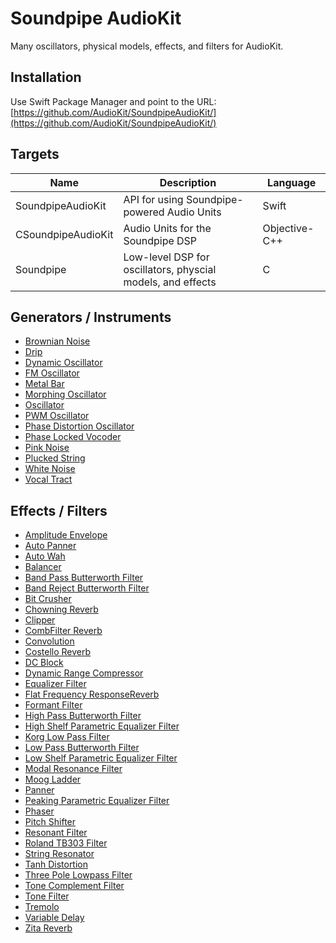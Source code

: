 # Soundpipe AudioKit

Many oscillators, physical models, effects, and filters for AudioKit. 

## Installation

Use Swift Package Manager and point to the URL: [https://github.com/AudioKit/SoundpipeAudioKit/](https://github.com/AudioKit/SoundpipeAudioKit/)

## Targets

| Name               | Description                                                 | Language      |
|--------------------|-------------------------------------------------------------|---------------|
| SoundpipeAudioKit  | API for using Soundpipe-powered Audio Units                 | Swift         |
| CSoundpipeAudioKit | Audio Units for the Soundpipe DSP                           | Objective-C++ |
| Soundpipe          | Low-level DSP for oscillators, physcial models, and effects | C             |

## Generators / Instruments

* [Brownian Noise](https://github.com/AudioKit/SoundpipeAudioKit/wiki/BrownianNoise)
* [Drip](https://github.com/AudioKit/SoundpipeAudioKit/wiki/Drip)
* [Dynamic Oscillator](https://github.com/AudioKit/SoundpipeAudioKit/wiki/DynamicOscillator)
* [FM Oscillator](https://github.com/AudioKit/SoundpipeAudioKit/wiki/FMOscillator)
* [Metal Bar](https://github.com/AudioKit/SoundpipeAudioKit/wiki/MetalBar)
* [Morphing Oscillator](https://github.com/AudioKit/SoundpipeAudioKit/wiki/MorphingOscillator)
* [Oscillator](https://github.com/AudioKit/SoundpipeAudioKit/wiki/Oscillator)
* [PWM Oscillator](https://github.com/AudioKit/SoundpipeAudioKit/wiki/PWMOscillator)
* [Phase Distortion Oscillator](https://github.com/AudioKit/SoundpipeAudioKit/wiki/PhaseDistortionOscillator)
* [Phase Locked Vocoder](https://github.com/AudioKit/SoundpipeAudioKit/wiki/PhaseLockedVocoder)
* [Pink Noise](https://github.com/AudioKit/SoundpipeAudioKit/wiki/PinkNoise)
* [Plucked String](https://github.com/AudioKit/SoundpipeAudioKit/wiki/PluckedString)
* [White Noise](https://github.com/AudioKit/SoundpipeAudioKit/wiki/WhiteNoise)
* [Vocal Tract](https://github.com/AudioKit/SoundpipeAudioKit/wiki/VocalTract)

## Effects / Filters

* [Amplitude Envelope](https://github.com/AudioKit/SoundpipeAudioKit/wiki/AmplitudeEnvelope)
* [Auto Panner](https://github.com/AudioKit/SoundpipeAudioKit/wiki/AutoPanner)
* [Auto Wah](https://github.com/AudioKit/SoundpipeAudioKit/wiki/AutoWah)
* [Balancer](https://github.com/AudioKit/SoundpipeAudioKit/wiki/Balancer)
* [Band Pass Butterworth Filter](https://github.com/AudioKit/SoundpipeAudioKit/wiki/BandPassButterworthFilter)
* [Band Reject Butterworth Filter](https://github.com/AudioKit/SoundpipeAudioKit/wiki/BandRejectButterworthFilter)
* [Bit Crusher](https://github.com/AudioKit/SoundpipeAudioKit/wiki/BitCrusher)
* [Chowning Reverb](https://github.com/AudioKit/SoundpipeAudioKit/wiki/ChowningReverb)
* [Clipper](https://github.com/AudioKit/SoundpipeAudioKit/wiki/Clipper)
* [CombFilter Reverb](https://github.com/AudioKit/SoundpipeAudioKit/wiki/CombFilterReverb)
* [Convolution](https://github.com/AudioKit/SoundpipeAudioKit/wiki/Convolution)
* [Costello Reverb](https://github.com/AudioKit/SoundpipeAudioKit/wiki/CostelloReverb)
* [DC Block](https://github.com/AudioKit/SoundpipeAudioKit/wiki/DCBlock)
* [Dynamic Range Compressor](https://github.com/AudioKit/SoundpipeAudioKit/wiki/DynamicRangeCompressor)
* [Equalizer Filter](https://github.com/AudioKit/SoundpipeAudioKit/wiki/EqualizerFilter)
* [Flat Frequency ResponseReverb](https://github.com/AudioKit/SoundpipeAudioKit/wiki/FlatFrequencyResponseReverb)
* [Formant Filter](https://github.com/AudioKit/SoundpipeAudioKit/wiki/FormantFilter)
* [High Pass Butterworth Filter](https://github.com/AudioKit/SoundpipeAudioKit/wiki/HighPassButterworthFilter)
* [High Shelf Parametric Equalizer Filter](https://github.com/AudioKit/SoundpipeAudioKit/wiki/HighShelfParametricEqualizerFilter)
* [Korg Low Pass Filter](https://github.com/AudioKit/SoundpipeAudioKit/wiki/KorgLowPassFilter)
* [Low Pass Butterworth Filter](https://github.com/AudioKit/SoundpipeAudioKit/wiki/LowPassButterworthFilter)
* [Low Shelf Parametric Equalizer Filter](https://github.com/AudioKit/SoundpipeAudioKit/wiki/LowShelfParametricEqualizerFilter)
* [Modal Resonance Filter](https://github.com/AudioKit/SoundpipeAudioKit/wiki/ModalResonanceFilter)
* [Moog Ladder](https://github.com/AudioKit/SoundpipeAudioKit/wiki/MoogLadder)
* [Panner](https://github.com/AudioKit/SoundpipeAudioKit/wiki/Panner)
* [Peaking Parametric Equalizer Filter](https://github.com/AudioKit/SoundpipeAudioKit/wiki/PeakingParametricEqualizerFilter)
* [Phaser](https://github.com/AudioKit/SoundpipeAudioKit/wiki/Phaser)
* [Pitch Shifter](https://github.com/AudioKit/SoundpipeAudioKit/wiki/PitchShifter)
* [Resonant Filter](https://github.com/AudioKit/SoundpipeAudioKit/wiki/ResonantFilter)
* [Roland TB303 Filter](https://github.com/AudioKit/SoundpipeAudioKit/wiki/RolandTB303Filter)
* [String Resonator](https://github.com/AudioKit/SoundpipeAudioKit/wiki/StringResonator)
* [Tanh Distortion](https://github.com/AudioKit/SoundpipeAudioKit/wiki/TanhDistortion)
* [Three Pole Lowpass Filter](https://github.com/AudioKit/SoundpipeAudioKit/wiki/ThreePoleLowpassFilter)
* [Tone Complement Filter](https://github.com/AudioKit/SoundpipeAudioKit/wiki/ToneComplementFilter)
* [Tone Filter](https://github.com/AudioKit/SoundpipeAudioKit/wiki/ToneFilter)
* [Tremolo](https://github.com/AudioKit/SoundpipeAudioKit/wiki/Tremolo)
* [Variable Delay](https://github.com/AudioKit/SoundpipeAudioKit/wiki/VariableDelay)
* [Zita Reverb](https://github.com/AudioKit/SoundpipeAudioKit/wiki/ZitaReverb)
